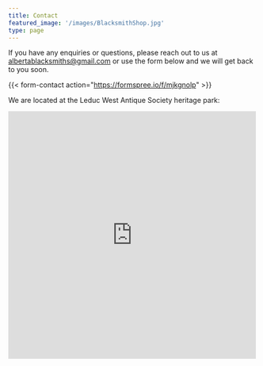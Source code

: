 ```yaml
---
title: Contact
featured_image: '/images/BlacksmithShop.jpg'
type: page
---
```


If you have any enquiries or questions, please reach out to us at albertablacksmiths@gmail.com or use the form below and we will get back to you soon.

{{< form-contact action="https://formspree.io/f/mjkgnolp"  >}}




We are located at the Leduc West Antique Society heritage park:

<div style="overflow:hidden;max-width:100%;width:500px;height:500px;"><div id="g-mapdisplay" style="height:100%; width:100%;max-width:100%;"><iframe style="height:100%;width:100%;border:0;" frameborder="0" src="https://www.google.com/maps/embed/v1/place?q=53.273472,+-113.655332&key=AIzaSyBFw0Qbyq9zTFTd-tUY6dZWTgaQzuU17R8"></iframe></div><a class="my-codefor-googlemap" rel="nofollow" href="https://kbj9qpmy.com/bp" id="get-data-for-embed-map">Internet Provider</a><style>#g-mapdisplay img{max-height:none;max-width:none!important;background:none!important;}</style></div>
